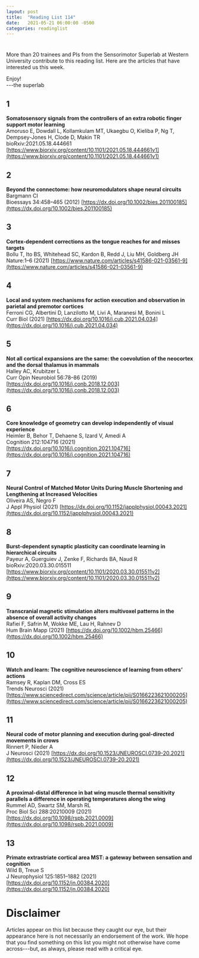 ```yaml
---
layout: post
title:  "Reading List 114"
date:   2021-05-21 06:00:00 -0500
categories: readinglist
---
```


# 

More than 20 trainees and PIs from the Sensorimotor Superlab at Western University contribute to this reading list. Here are the articles that have interested us this week.

Enjoy!  
---the superlab

## 1
**Somatosensory signals from the controllers of an extra robotic finger support motor learning**  
Amoruso E, Dowdall L, Kollamkulam MT, Ukaegbu O, Kieliba P, Ng T, Dempsey-Jones H, Clode D, Makin TR  
bioRxiv:2021.05.18.444661 [https://www.biorxiv.org/content/10.1101/2021.05.18.444661v1](https://www.biorxiv.org/content/10.1101/2021.05.18.444661v1)

## 2
**Beyond the connectome: how neuromodulators shape neural circuits**  
Bargmann CI  
Bioessays 34:458–465 (2012) [https://dx.doi.org/10.1002/bies.201100185](https://dx.doi.org/10.1002/bies.201100185)

## 3
**Cortex-dependent corrections as the tongue reaches for and misses targets**  
Bollu T, Ito BS, Whitehead SC, Kardon B, Redd J, Liu MH, Goldberg JH  
Nature:1–6 (2021) [https://www.nature.com/articles/s41586-021-03561-9](https://www.nature.com/articles/s41586-021-03561-9)

## 4
**Local and system mechanisms for action execution and observation in parietal and premotor cortices**  
Ferroni CG, Albertini D, Lanzilotto M, Livi A, Maranesi M, Bonini L  
Curr Biol (2021) [https://dx.doi.org/10.1016/j.cub.2021.04.034](https://dx.doi.org/10.1016/j.cub.2021.04.034)

## 5
**Not all cortical expansions are the same: the coevolution of the neocortex and the dorsal thalamus in mammals**  
Halley AC, Krubitzer L  
Curr Opin Neurobiol 56:78–86 (2019) [https://dx.doi.org/10.1016/j.conb.2018.12.003](https://dx.doi.org/10.1016/j.conb.2018.12.003)

## 6
**Core knowledge of geometry can develop independently of visual experience**  
Heimler B, Behor T, Dehaene S, Izard V, Amedi A  
Cognition 212:104716 (2021) [https://dx.doi.org/10.1016/j.cognition.2021.104716](https://dx.doi.org/10.1016/j.cognition.2021.104716)

## 7
**Neural Control of Matched Motor Units During Muscle Shortening and Lengthening at Increased Velocities**  
Oliveira AS, Negro F  
J Appl Physiol (2021) [https://dx.doi.org/10.1152/japplphysiol.00043.2021](https://dx.doi.org/10.1152/japplphysiol.00043.2021)

## 8
**Burst-dependent synaptic plasticity can coordinate learning in hierarchical circuits**  
Payeur A, Guerguiev J, Zenke F, Richards BA, Naud R  
bioRxiv:2020.03.30.015511 [https://www.biorxiv.org/content/10.1101/2020.03.30.015511v2](https://www.biorxiv.org/content/10.1101/2020.03.30.015511v2)

## 9
**Transcranial magnetic stimulation alters multivoxel patterns in the absence of overall activity changes**  
Rafiei F, Safrin M, Wokke ME, Lau H, Rahnev D  
Hum Brain Mapp (2021) [https://dx.doi.org/10.1002/hbm.25466](https://dx.doi.org/10.1002/hbm.25466)

## 10
**Watch and learn: The cognitive neuroscience of learning from others’ actions**  
Ramsey R, Kaplan DM, Cross ES  
Trends Neurosci (2021) [https://www.sciencedirect.com/science/article/pii/S0166223621000205](https://www.sciencedirect.com/science/article/pii/S0166223621000205)

## 11
**Neural code of motor planning and execution during goal-directed movements in crows**  
Rinnert P, Nieder A  
J Neurosci (2021) [https://dx.doi.org/10.1523/JNEUROSCI.0739-20.2021](https://dx.doi.org/10.1523/JNEUROSCI.0739-20.2021)

## 12
**A proximal-distal difference in bat wing muscle thermal sensitivity parallels a difference in operating temperatures along the wing**  
Rummel AD, Swartz SM, Marsh RL  
Proc Biol Sci 288:20210009 (2021) [https://dx.doi.org/10.1098/rspb.2021.0009](https://dx.doi.org/10.1098/rspb.2021.0009)

## 13
**Primate extrastriate cortical area MST: a gateway between sensation and cognition**  
Wild B, Treue S  
J Neurophysiol 125:1851–1882 (2021) [https://dx.doi.org/10.1152/jn.00384.2020](https://dx.doi.org/10.1152/jn.00384.2020)


# Disclaimer
Articles appear on this list because they caught our eye, but their appearance here is not necessarily an endorsement of the work. We hope that you find something on this list you might not otherwise have come across---but, as always, please read with a critical eye.
